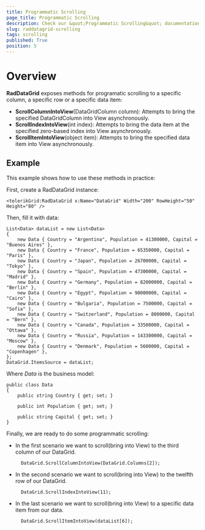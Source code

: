 ```yaml
---
title: Programmatic Scrolling
page_title: Programmatic Scrolling
description: Check our &quot;Programmatic Scrolling&quot; documentation article for RadDataGrid for UWP control.
slug: raddatagrid-scrolling
tags: scrolling
published: True
position: 5
---
```


# Overview

**RadDataGrid** exposes methods for programatic scrolling to a specific column, a specific row or a specific data item:

* **ScrollColumnIntoView**(DataGridColumn column): Attempts to bring the specified DataGridColumn into View asynchronously.
* **ScrollIndexIntoView**(int index): Attempts to bring the data item at the specified zero-based index into View asynchronously.
* **ScrollItemIntoView**(object item): Attempts to bring the specified data item into View asynchronously.

## Example

This example shows how to use these methods in practice:

First, create a RadDataGrid instance:

	<telerikGrid:RadDataGrid x:Name="DataGrid" Width="200" RowHeight="50" Height="80" />

Then, fill it with data:

	List<Data> dataList = new List<Data>
	{
	    new Data { Country = "Argentina", Population = 41300000, Capital = "Buenos Aires" },
	    new Data { Country = "France", Population = 65350000, Capital = "Paris" },
	    new Data { Country = "Japan", Population = 26700000, Capital = "Tokyo" },
	    new Data { Country = "Spain", Population = 47300000, Capital = "Madrid" },
	    new Data { Country = "Germany", Population = 82000000, Capital = "Berlin" },
	    new Data { Country = "Egypt", Population = 90000000, Capital = "Cairo" },
	    new Data { Country = "Bulgaria", Population = 7500000, Capital = "Sofia" },
	    new Data { Country = "Switzerland", Population = 8000000, Capital = "Bern" },
	    new Data { Country = "Canada", Population = 33500000, Capital = "Ottawa" },
	    new Data { Country = "Russia", Population = 143300000, Capital = "Moscow" },
	    new Data { Country = "Denmark", Population = 5600000, Capital = "Copenhagen" },
	};
	DataGrid.ItemsSource = dataList;

Where *Data* is the business model:

	public class Data
	{
	    public string Country { get; set; }
	
	    public int Population { get; set; }
	
	    public string Capital { get; set; }
	}

Finally, we are ready to do some programmatic scrolling: 

* In the first scenario we want to scroll(bring into View) to the third column of our DataGrid.

		DataGrid.ScrollColumnIntoView(DataGrid.Columns[2]);
* In the second scenario we want to scroll(bring into View) to the twelfth row of our DataGrid.

		DataGrid.ScrollIndexIntoView(11);
* In the last scenario we want to scroll(bring into View) to a specific data item from our data.
	
		DataGrid.ScrollItemIntoView(dataList[6]);